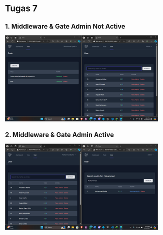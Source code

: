 # Tugas 7

## 1. Middleware & Gate Admin Not Active

![middleware dan admin not active](screenshot/tugas7/2.png)

## 2. Middleware & Gate Admin Active

![middleware and admin active](screenshot/tugas7/1.png)

